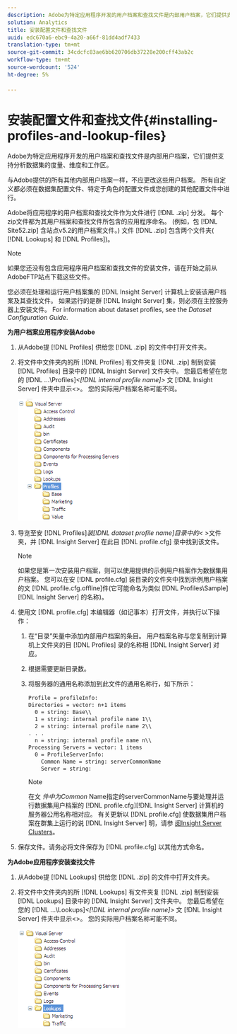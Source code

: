 ```yaml
---
description: Adobe为特定应用程序开发的用户档案和查找文件是内部用户档案，它们提供支持分析数据集的度量、维度和工作区。
solution: Analytics
title: 安装配置文件和查找文件
uuid: edc670a6-ebc9-4a20-a66f-81dd4adf7433
translation-type: tm+mt
source-git-commit: 34cdcfc83ae6bb620706db37228e200cff43ab2c
workflow-type: tm+mt
source-wordcount: '524'
ht-degree: 5%

---
```



# 安装配置文件和查找文件{#installing-profiles-and-lookup-files}

Adobe为特定应用程序开发的用户档案和查找文件是内部用户档案，它们提供支持分析数据集的度量、维度和工作区。

与Adobe提供的所有其他内部用户档案一样，不应更改这些用户档案。 所有自定义都必须在数据集配置文件、特定于角色的配置文件或您创建的其他配置文件中进行。

Adobe将应用程序的用户档案和查找文件作为文件进行 [!DNL .zip] 分发。 每个zip文件都为其用户档案和查找文件所包含的应用程序命名。 (例如，包 [!DNL Site52.zip] 含站点v5.2的用户档案文件。) 文件 [!DNL .zip] 包含两个文件夹( [!DNL Lookups] 和 [!DNL Profiles])。

>[!NOTE]
>
>如果您还没有包含应用程序用户档案和查找文件的安装文件，请在开始之前从AdobeFTP站点下载这些文件。

您必须在处理和运行用户档案集的 [!DNL Insight Server] 计算机上安装该用户档案及其查找文件。 如果运行的是群 [!DNL Insight Server] 集，则必须在主控服务器上安装文件。 For information about dataset profiles, see the *Dataset Configuration Guide*.

**为用户档案应用程序安装Adobe**

1. 从Adobe提 [!DNL Profiles] 供给您 [!DNL .zip] 的文件中打开文件夹。

1. 将文件中文件夹内的所 [!DNL Profiles] 有文件夹复 [!DNL .zip] 制到安装 [!DNL Profiles] 目录中的 [!DNL Insight Server] 文件夹中。 您最后希望在您的&#x200B; [!DNL ...\Profiles\]*&lt;[!DNL internal profile name]>* 文 [!DNL Insight Server] 件夹中显示&lt;>。 您的实际用户档案名称可能不同。

   ![](assets/win_installprofiles.png)

1. 导览至安&#x200B; [!DNL Profiles\]*装[!DNL dataset profile name]目录中的&lt;* >文件夹，并 [!DNL Insight Server] 在此目 [!DNL profile.cfg] 录中找到该文件。

   >[!NOTE]
   >
   >如果您是第一次安装用户档案，则可以使用提供的示例用户档案作为数据集用户档案。 您可以在安 [!DNL profile.cfg] 装目录的文件夹中找到示例用户档案的文 [!DNL profile.cfg.offline]件(它可能命名为类似 [!DNL Profiles\Sample][!DNL Insight Server] 的名称)。

1. 使用文 [!DNL profile.cfg] 本编辑器（如记事本）打开文件，并执行以下操作：

   1. 在“目录”矢量中添加内部用户档案的条目。 用户档案名称与您复制到计算机上文件夹的目 [!DNL Profiles] 录的名称相 [!DNL Insight Server] 对应。

   1. 根据需要更新目录数。
   1. 将服务器的通用名称添加到此文件的通用名称行，如下所示：

      ```
      Profile = profileInfo: 
      Directories = vector: n+1 items
        0 = string: Base\\
        1 = string: internal profile name 1\\
        2 = string: internal profile name 2\\
      . . .
        n = string: internal profile name n\\
      Processing Servers = vector: 1 items
        0 = ProfileServerInfo: 
          Common Name = string: serverCommonName
          Server = string: 
      ```

      >[!NOTE]
      >
      >在文 *件中为Common* Name指定的serverCommonName与要处理并运行数据集用户档案的 [!DNL profile.cfg][!DNL Insight Server] 计算机的服务器公用名称相对应。 有关更新以 [!DNL profile.cfg] 使数据集用户档案在群集上运行的说 [!DNL Insight Server] 明，请参 [阅Insight Server Clusters](../../../../home/c-inst-svr/c-install-ins-svr/c-ins-svr-clstrs/c-abt-ins-svr-clsters.md)。

1. 保存文件。请务必将文件保存为 [!DNL profile.cfg] 以其他方式命名。

**为Adobe应用程序安装查找文件**

1. 从Adobe提 [!DNL Lookups] 供给您 [!DNL .zip] 的文件中打开文件夹。

1. 将文件中文件夹内的所 [!DNL Lookups] 有文件夹复 [!DNL .zip] 制到安装 [!DNL Lookups] 目录中的 [!DNL Insight Server] 文件夹中。 您最后希望在您的&#x200B; [!DNL ...\Lookups\]*&lt;[!DNL internal profile name]>* 文 [!DNL Insight Server] 件夹中显示&lt;>。 您的实际用户档案名称可能不同。

   ![](assets/win_installLookups.png)


